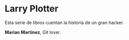 # Larry Plotter

Esta serie de libros cuentan la historia de un gran hacker.

**Marian Martínez**, Git lover.


